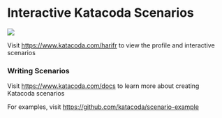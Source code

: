 # Interactive Katacoda Scenarios

[![](http://shields.katacoda.com/katacoda/harifr/count.svg)](https://www.katacoda.com/harifr "Get your profile on Katacoda.com")

Visit https://www.katacoda.com/harifr to view the profile and interactive scenarios

### Writing Scenarios
Visit https://www.katacoda.com/docs to learn more about creating Katacoda scenarios

For examples, visit https://github.com/katacoda/scenario-example
